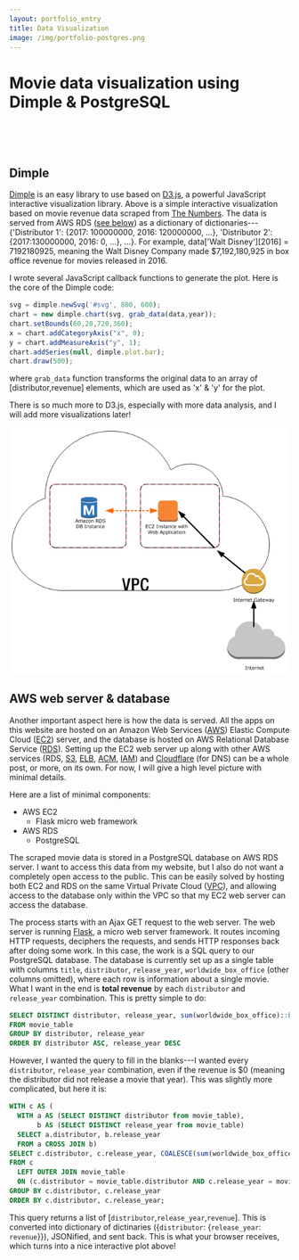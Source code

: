 ```yaml
---
layout: portfolio_entry
title: Data Visualization
image: /img/portfolio-postgres.png
---
```


# Movie data visualization using Dimple & PostgreSQL

<div id='chart'>
    <div id='year-tabs' style="width:800px; height:50px; overflow:auto;">
    </div>
    <div id='svg'></div>
</div>

## Dimple
[Dimple](http://dimplejs.org/) is an easy library to use based on [D3.js](https://d3js.org/), a powerful JavaScript interactive visualization library.  Above is a simple interactive visualization based on movie revenue data scraped from [The Numbers](https://www.the-numbers.com/).  The data is served from AWS RDS ([see below](#aws-web-server--database)) as a dictionary of dictionaries---{'Distributor 1': {2017: 100000000, 2016: 120000000, ...}, 'Distributor 2': {2017:130000000, 2016: 0, ...}, ...}.  For example, data['Walt Disney'][2016] = 7192180925, meaning the Walt Disney Company made $7,192,180,925 in box office revenue for movies released in 2016.

I wrote several JavaScript callback functions to generate the plot.  Here is the core of the Dimple code:  
```javascript
svg = dimple.newSvg('#svg', 800, 600);
chart = new dimple.chart(svg, grab_data(data,year));
chart.setBounds(60,20,720,360);
x = chart.addCategoryAxis("x", 0);
y = chart.addMeasureAxis("y", 1);
chart.addSeries(null, dimple.plot.bar);
chart.draw(500);
```  
where `grab_data` function transforms the original data to an array of [distributor,revenue] elements, which are used as 'x' & 'y' for the plot.

There is so much more to D3.js, especially with more data analysis, and I will add more visualizations later!

![](/img/postgres_d3/VPC.png "Cloud, cloud, cloud...")

## AWS web server & database
Another important aspect here is how the data is served.  All the apps on this website are hosted on an Amazon Web Services ([AWS](aws.amazon.com)) Elastic Compute Cloud ([EC2](https://aws.amazon.com/ec2/)) server, and the database is hosted on AWS Relational Database Service ([RDS](https://aws.amazon.com/rds/)).  Setting up the EC2 web server up along with other AWS services (RDS, [S3](https://aws.amazon.com/s3/), [ELB](https://aws.amazon.com/elasticloadbalancing/), [ACM](https://aws.amazon.com/certificate-manager/), [IAM](https://aws.amazon.com/iam/)) and [Cloudflare](https://www.cloudflare.com/) (for DNS) can be a whole post, or more, on its own.  For now, I will give a high level picture with minimal details.

Here are a list of minimal components:  
* AWS EC2  
    * Flask micro web framework    
* AWS RDS  
    * PostgreSQL  

The scraped movie data is stored in a PostgreSQL database on AWS RDS server.  I want to access this data from my website, but I also do not want a completely open access to the public.  This can be easily solved by hosting both EC2 and RDS on the same Virtual Private Cloud ([VPC](https://aws.amazon.com/vpc/)), and allowing access to the database only within the VPC so that my EC2 web server can access the database.  

The process starts with an Ajax GET request to the web server.  The web server is running [Flask](http://flask.pocoo.org/), a micro web server framework.  It routes incoming HTTP requests, deciphers the requests, and sends HTTP responses back after doing some work.  In this case, the work is a SQL query to our PostgreSQL database.  The database is currently set up as a single table with columns `title`, `distributor`, `release_year`, `worldwide_box_office` (other columns omitted), where each row is information about a single movie.  What I want in the end is **total revenue** by each `distributor` and `release_year` combination.  This is pretty simple to do:  
```sql
SELECT DISTINCT distributor, release_year, sum(worldwide_box_office)::bigint
FROM movie_table
GROUP BY distributor, release_year
ORDER BY distributor ASC, release_year DESC
```  
However, I wanted the query to fill in the blanks---I wanted every `distributor`, `release_year` combination, even if the revenue is $0 (meaning the distributor did not release a movie that year).  This was slightly more complicated, but here it is:  
```sql
WITH c AS (
  WITH a AS (SELECT DISTINCT distributor from movie_table),
       b AS (SELECT DISTINCT release_year from movie_table)
  SELECT a.distributor, b.release_year
  FROM a CROSS JOIN b)
SELECT c.distributor, c.release_year, COALESCE(sum(worldwide_box_office)::bigint,0)
FROM c
  LEFT OUTER JOIN movie_table
  ON (c.distributor = movie_table.distributor AND c.release_year = movie_table.release_year)
GROUP BY c.distributor, c.release_year
ORDER BY c.distributor, c.release_year;
```  
This query returns a list of [`distributor`,`release_year`,`revenue`].  This is converted into dictionary of dictinaries ({`distributor`: {`release_year`: `revenue`}}), JSONified, and sent back.  This is what your browser receives, which turns into a nice interactive plot above!

<script type="text/javascript">
    function sum(d) {
        total = 0;
        for (y in d) {
            total += d[y];
        };
        return total;
    };
    function grab_data(d, year=null) {
        var result = [];
        if (1997<=year && year<=2017) {
            for (distributor in d) {
                result.push([distributor, d[distributor][year]]);
            };
        } else {
            for (distributor in d) {
                result.push([distributor, sum(d[distributor])]);
            };
        };
        return result;
    };
    
    var data, svg, chart, x, y;
    
    function create_year_tabs(){
        $('#year-tabs').append(` 
            <table>
                <tr id="years" align="center">
                </tr>
            </table>`);
        for (year in Object.values(data)[0]) {
            $('#years').prepend(`<th class="tab" style="min-width:60px; text-align:center;">${year}</th>`);
        };
        $('#years').prepend(`<th class="tab" style="min-width:60px; text-align:center;">ALL</th>`)
        $('.tab').hover(function(){
            this.style.color = 'red';
			this.style.cursor = 'pointer';
        }, function(){
            this.style.color = null;
			this.style.cursor = null;
        });
        $('.tab').click(function(){
            chart.data=grab_data(data,parseInt(this.innerText));
            chart.draw(1000);
        });
    };
    
    function create_plot(d){
        data = d;
        svg = dimple.newSvg('#svg', 800, 600);
        chart = new dimple.chart(svg, grab_data(data,null));
        chart.setBounds(60,20,720,360);
        x = chart.addCategoryAxis("x", 0);
        x.title = "Distributor";
        y = chart.addMeasureAxis("y", 1);
        y.title = "Total box office revenue";
        chart.addSeries(null, dimple.plot.bar);
        chart.draw(500);
    }
    
    window.onload = function(){
        $.ajax({
            type: "GET",
            url: "https://apps.adrianyi.com/movie_stats/query/grossings/sum_by_distributor_year/",
            success: function(d){create_plot(d); create_year_tabs();},
            error: function(jqxhr, textStatus, error){
                $("#result").text('Oh no! Error occurred :[ Try again in a minute or see console for error.');
                console.log(jqxhr.responseJSON);
            }
        });
    }
</script>
<script type="text/javascript" src="/js/d3.v4.min.js"></script>
<script type="text/javascript" src="/js/dimple.v2.3.0.min.js"></script>